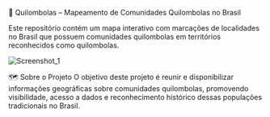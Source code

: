 📍 Quilombolas – Mapeamento de Comunidades Quilombolas no Brasil

Este repositório contém um mapa interativo com marcações de localidades no Brasil que possuem comunidades quilombolas em territórios reconhecidos como quilombolas.

![Screenshot_1](https://github.com/user-attachments/assets/e0f7d74e-4c84-4864-8bc2-ae2de06b663e)


🗺️ Sobre o Projeto
O objetivo deste projeto é reunir e disponibilizar informações geográficas sobre comunidades quilombolas, promovendo visibilidade, acesso a dados e reconhecimento histórico dessas populações tradicionais no Brasil.
